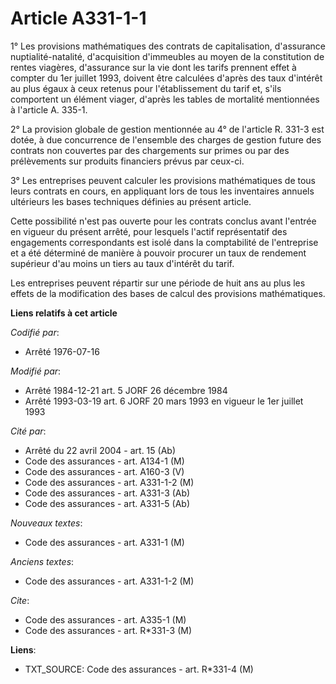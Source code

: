 # Article A331-1-1

1° Les provisions mathématiques des contrats de capitalisation, d'assurance nuptialité-natalité, d'acquisition d'immeubles au
moyen de la constitution de rentes viagères, d'assurance sur la vie dont les tarifs prennent effet à compter du 1er juillet
1993, doivent être calculées d'après des taux d'intérêt au plus égaux à ceux retenus pour l'établissement du tarif et, s'ils
comportent un élément viager, d'après les tables de mortalité mentionnées à l'article A. 335-1.

2° La provision globale de gestion mentionnée au 4° de l'article R. 331-3 est dotée, à due concurrence de l'ensemble des
charges de gestion future des contrats non couvertes par des chargements sur primes ou par des prélèvements sur produits
financiers prévus par ceux-ci.

3° Les entreprises peuvent calculer les provisions mathématiques de tous leurs contrats en cours, en appliquant lors de tous
les inventaires annuels ultérieurs les bases techniques définies au présent article.

Cette possibilité n'est pas ouverte pour les contrats conclus avant l'entrée en vigueur du présent arrêté, pour lesquels
l'actif représentatif des engagements correspondants est isolé dans la comptabilité de l'entreprise et a été déterminé de
manière à pouvoir procurer un taux de rendement supérieur d'au moins un tiers au taux d'intérêt du tarif.

Les entreprises peuvent répartir sur une période de huit ans au plus les effets de la modification des bases de calcul des
provisions mathématiques.

**Liens relatifs à cet article**

_Codifié par_:

  - Arrêté 1976-07-16

_Modifié par_:

  - Arrêté 1984-12-21 art. 5 JORF 26 décembre 1984
  - Arrêté 1993-03-19 art. 6 JORF 20 mars 1993 en vigueur le 1er juillet 1993

_Cité par_:

  - Arrêté du 22 avril 2004 - art. 15 (Ab)
  - Code des assurances - art. A134-1 (M)
  - Code des assurances - art. A160-3 (V)
  - Code des assurances - art. A331-1-2 (M)
  - Code des assurances - art. A331-3 (Ab)
  - Code des assurances - art. A331-5 (Ab)

_Nouveaux textes_:

  - Code des assurances - art. A331-1 (M)

_Anciens textes_:

  - Code des assurances - art. A331-1-2 (M)

_Cite_:

  - Code des assurances - art. A335-1 (M)
  - Code des assurances - art. R*331-3 (M)

**Liens**:

  - TXT_SOURCE: Code des assurances - art. R*331-4 (M)
